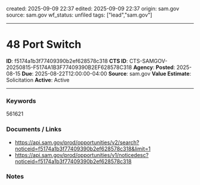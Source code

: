 created: 2025-09-09 22:37
edited: 2025-09-09 22:37
origin: sam.gov
source: sam.gov
wf_status: unfiled
tags: ["lead","sam.gov"]

---

# 48 Port Switch

**ID**: f5174a1b3f77409390b2ef628578c318
**CTS ID**: CTS-SAMGOV-20250815-F5174A1B3F77409390B2EF628578C318
**Agency**: 
**Posted**: 2025-08-15
**Due**: 2025-08-22T12:00:00-04:00
**Source**: sam.gov
**Value Estimate**: Solicitation
**Active**: Active

---

### Keywords
561621

### Documents / Links
- <https://api.sam.gov/prod/opportunities/v2/search?noticeid=f5174a1b3f77409390b2ef628578c318&limit=1>
- <https://api.sam.gov/prod/opportunities/v1/noticedesc?noticeid=f5174a1b3f77409390b2ef628578c318>

### Notes

